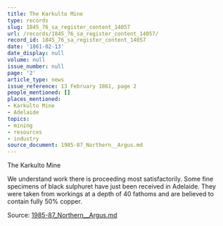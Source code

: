 ```yaml
---
title: The Karkulto Mine
type: records
slug: 1845_76_sa_register_content_14057
url: /records/1845_76_sa_register_content_14057/
record_id: 1845_76_sa_register_content_14057
date: '1861-02-13'
date_display: null
volume: null
issue_number: null
page: '2'
article_type: news
issue_reference: 13 February 1861, page 2
people_mentioned: []
places_mentioned:
- Karkulto Mine
- Adelaide
topics:
- mining
- resources
- industry
source_document: 1985-87_Northern__Argus.md
---
```


The Karkulto Mine

We understand work there is proceeding most satisfactorily.  Some fine specimens of black sulphuret have just been received in Adelaide.  They were taken from workings at a depth of 40 fathoms and are believed to contain fully 50% copper.

Source: [1985-87_Northern__Argus.md](/downloads/markdown/1985-87_Northern__Argus.md)
